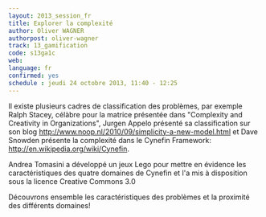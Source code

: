 ```yaml
---
layout: 2013_session_fr
title: Explorer la complexité
author: Oliver WAGNER
authorpost: oliver-wagner
track: 13_gamification
code: s13ga1c
web: 
language: fr
confirmed: yes
schedule : jeudi 24 octobre 2013, 11:40 - 12:25
---
```


Il existe plusieurs cadres de classification des problèmes, par exemple Ralph Stacey, célàbre pour la matrice présentée dans "Complexity and Creativity in Organizations", Jurgen Appelo présenté sa classification sur son blog http://www.noop.nl/2010/09/simplicity-a-new-model.html et Dave Snowden présente la complexité dans le Cynefin Framework: http://en.wikipedia.org/wiki/Cynefin.

Andrea Tomasini a développé un jeux Lego pour mettre en évidence les caractéristiques des quatre domaines de Cynefin et l'a mis à disposition sous la licence Creative Commons 3.0

Découvrons ensemble les caractéristiques des problèmes et la proximité des différents domaines!
